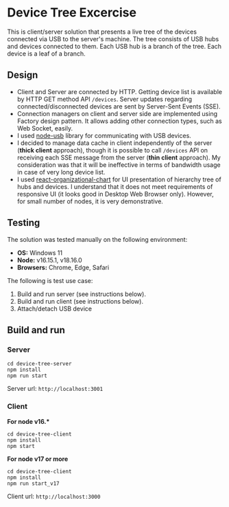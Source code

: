# Device Tree Excercise
This is client/server solution that presents a live tree of the devices connected via USB to the server's machine. 
The tree consists of USB hubs and devices connected to them. 
Each USB hub is a branch of the tree. Each device is a leaf of a branch.
## Design
- Client and Server are connected by HTTP. 
Getting device list is available by HTTP GET method API `/devices`.
Server updates regarding connected/disconnected devices are sent by Server-Sent Events (SSE). 
- Connection managers on client and server side are implemented using Factory design pattern. 
It allows adding other connection types, such as Web Socket, easily.
- I used [node-usb](https://github.com/node-usb/node-usb) library for communicating with USB devices.
- I decided to manage data cache in client independently of the server (**thick client** approach), though it is possible to call `/devices` API on receiving each SSE message from the server (**thin client** approach).
My consideration was that it will be ineffective in terms of bandwidth usage in case of very long device list.
- I used [react-organizational-chart](https://www.npmjs.com/package/react-organizational-chart) for UI presentation of hierarchy tree of hubs and devices. I understand that it does not meet requirements of responsive UI (it looks good in Desktop Web Browser only).
However, for small number of nodes, it is very demonstrative.
## Testing
The solution was tested manually on the following environment:
- **OS:** Windows 11
- **Node:** v16.15.1, v18.16.0
- **Browsers:** Chrome, Edge, Safari

The following is test use case:
1. Build and run server (see instructions below).
2. Build and run client (see instructions below).
3. Attach/detach USB device
## Build and run
### Server
```
cd device-tree-server
npm install
npm run start
```
Server url: `http://localhost:3001`

### Client

__For node v16.*__
```
cd device-tree-client
npm install
npm start
```

__For node v17 or more__
```
cd device-tree-client
npm install
npm run start_v17
```

Client url: `http://localhost:3000`

